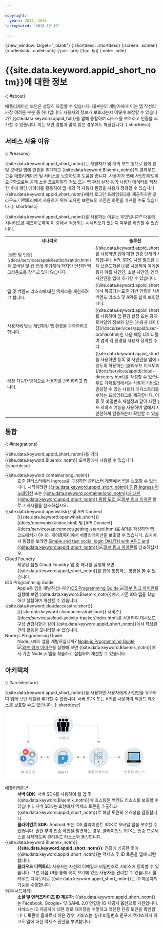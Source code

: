 ```yaml
---

copyright:
  years: 2017, 2018
lastupdated: "2018-12-19"

---
```


{:new_window: target="_blank"}
{:shortdesc: .shortdesc}
{:screen: .screen}
{:codeblock: .codeblock}
{:pre: .pre}
{:tip: .tip}
{:note: .note}

# {{site.data.keyword.appid_short_notm}}에 대한 정보
{: #about}

애플리케이션 보안은 상당히 복잡할 수 있습니다. 대부분의 개발자에게 이는 앱 작성의 가장 어려운 부분 중 하나입니다. 사용자의 정보가 보호되는지 어떻게 보장할 수 있습니까? {{site.data.keyword.appid_full}}를 앱에 통합하여 리소스를 보호하고 인증을 추가할 수 있습니다. 이는 보안 경험이 많지 않은 경우에도 해당됩니다.
{:shortdesc}


## 서비스 사용 이유
{: #reasons}

{{site.data.keyword.appid_short_notm}}는 개발자가 몇 개의 코드 행으로 쉽게 웹 및 모바일 앱에 인증을 추가하고 {{site.data.keyword.Bluemix_notm}}의 클라우드 고유 애플리케이션 및 서비스를 보호하도록 도움을 줍니다. 사용자가 앱에 사인인하도록 요구함으로써 공개 소셜 프로파일의 정보 또는 앱 환경 설정 등의 사용자 데이터를 저장한 후에 해당 데이터를 활용하여 앱 내의 각 사용자 환경을 사용자 정의할 수 있습니다. {{site.data.keyword.appid_short_notm}}에서 로그인 프레임워크를 제공하지만 클라우드 디렉토리에서 사용하기 위해 고유한 브랜드의 사인인 화면을 가져올 수도 있습니다.
{: shortdesc}

{{site.data.keyword.appid_short_notm}}를 사용하는 이유는 무엇입니까? 다음의 시나리오를 체크아웃하여 이 중에서 적용되는 시나리오가 있는지 여부를 확인할 수 있습니다.

<table>
  <tr>
    <th>시나리오</th>
    <th>솔루션</th>
  </tr>
  <tr>
    <td>[권한 및 인증](/docs/services/appid/authorization.html)을 모바일 및 웹 앱에 추가해야 하지만 안전한 백그라운드를 갖추고 있지 않습니다.</td>
    <td>{{site.data.keyword.appid_short_notm}}를 사용하면 앱에 대한 인증 단계의 추가가 쉬워집니다. API, SDK, 사전 빌드된 UI 또는 자체 브랜드화된 UI를 사용하여 이메일 또는 사용자 이름 사인인, 소셜 사인인, 엔터프라이즈 사인인을 앱에 추가할 수 있습니다.</td>
  </tr>
  <tr>
    <td>앱 및 백엔드 리소스에 대한 액세스를 제한하려고 합니다.</td>
    <td>{{site.data.keyword.appid_short_notm}}에서 제공되는 표준 기반 인증을 사용하여 앱, 백엔드 리소스 및 API를 쉽게 보호할 수 있습니다.</td>
  </tr>
  <tr>
    <td>사용자에 맞는 개인화된 앱 환경을 구축하려고 합니다.</td>
    <td>{{site.data.keyword.appid_short_notm}}를 사용하여 앱 환경 설정 또는 공개 소셜 프로파일의 정보와 같은 [사용자 데이터를 저장](/docs/services/appid/user-profile.html)한 다음 해당 데이터를 사용하여 앱의 각 환경을 사용자 정의할 수 있습니다.</td>
  </tr>
  <tr>
    <td>확장 가능한 방식으로 사용자를 관리하려고 합니다.</td>
    <td> {{site.data.keyword.appid_short_notm}}를 사용하면 등록 및 사인인을 앱에 추가할 수 있도록 허용하는 [클라우드 디렉토리](/docs/services/appid/cloud-directory.html)를 작성할 수 있습니다. 클라우드 디렉토리에서는 사용자 기반으로 스케일링할 수 있는 사용자 레지스트리를 유지보수하는 프레임워크를 제공합니다. 이메일 검증 및 비밀번호 재설정과 같이 사전 빌드된 셀프 서비스 기능을 사용하여 앱에서 사용자를 안전하게 인증하는지 확인할 수 있습니다.</td>
  </tr>
</table>


## 통합
{: #integrations}

{{site.data.keyword.appid_short_notm}}를 기타 {{site.data.keyword.Bluemix_notm}} 오퍼링에서 사용할 수 있습니다.
{:shortdesc}

<dl>
  <dt>{{site.data.keyword.containerlong_notm}}</dt>
    <dd>표준 클러스터에서 Ingress를 구성하면 클러스터 레벨에서 앱을 보호할 수 있습니다. 시작하려면 <a href="/docs/containers/cs_annotations.html#appid-auth">{{site.data.keyword.appid_short_notm}} 인증 Ingress 어노테이션</a> 또는 <a href="https://www.ibm.com/blogs/bluemix/2018/05/announcing-app-id-integration-ibm-cloud-kubernetes-service/">{{site.data.keyword.containerlong_notm}}에 대한 {{site.data.keyword.appid_short_notm}} 통합 도입 <img src="../../icons/launch-glyph.svg" alt="외부 링크 아이콘"></a> 블로그 게시물을 참조하십시오.</dd>
  <dt>{{site.data.keyword.openwhisk}} 및 API Connect</dt>
    <dd>[{{site.data.keyword.openwhisk_short}}](/docs/openwhisk/index.html) 및 [API Connect](/docs/services/apiconnect/getting-started.html)로 API를 작성하면 앱 코드에서가 아니라 게이트웨이에서 애플리케이션을 보호할 수 있습니다. 조치에서 통합을 보려면 <a href="https://www.youtube.com/watch?v=Fa9YD2NGZiE" target="_blank">Simple and fast social login OAUTH with APIC and {{site.data.keyword.appid_short_notm}} <img src="../../icons/launch-glyph.svg" alt="외부 링크 아이콘"></a>를 참조하십시오.</dd>
  <dt>Cloud Foundry</dt>
    <dd>제공된 샘플 Cloud Foundry 앱 중 하나를 실행해 보면 {{site.data.keyword.appid_short_notm}}를 앱에 통합하는 방법을 볼 수 있습니다.</dd>
  <dt>iOS Programming Guide</dt>
    <dd>Apple용 앱을 개발하십니까? <a href="https://console.bluemix.net/docs/swift/index.html#overview" target="_blank">iOS Programming Guide <img src="../../icons/launch-glyph.svg" alt="외부 링크 아이콘"></a>를 실행해 보면 {{site.data.keyword.Bluemix_notm}}에서 기존 iOS 앱을 학습하고 실험하며 개선할 수 있습니다.</dd>
  <dt>{{site.data.keyword.cloudaccesstrailshort}}</dt>
    <dd>[{{site.data.keyword.cloudaccesstrailshort}} 서비스](/docs/services/cloud-activity-tracker/index.html)를 사용하여 대시보드 구성 변경사항과 같이 {{site.data.keyword.appid_short_notm}}에서 작성된 관리 활동을 모니터할 수 있습니다.</dd>
  <dt>Node.js Programming Guide</dt>
    <dd>Node.js에서 앱을 개발하십니까? <a href="https://console.bluemix.net/docs/node/index.html#getting-started-tutorial" target="_blank">Node.js Programming Guide <img src="../../icons/launch-glyph.svg" alt="외부 링크 아이콘"></a>를 실행해 보면 {{site.data.keyword.Bluemix_notm}}에서 기존 Node.js 앱을 학습하고 실험하며 개선할 수 있습니다.</dd>
</dl>


## 아키텍처
{: #architecture}

{{site.data.keyword.appid_short_notm}}을 사용하면 사용자에게 사인인을 요구하여 앱에 보안 레벨을 추가할 수 있습니다. 서버 SDK 또는 API를 사용하여 백엔드 리소스를 보호할 수도 있습니다.
{: shortdesc}

![{{site.data.keyword.appid_short_notm}} 아키텍처 다이어그램](images/appid_architecture1.png)

<dl>
  <dt>애플리케이션</dt>
    <dd><strong>서버 SDK</strong>: 서버 SDK를 사용하여 웹 앱 및 {{site.data.keyword.Bluemix_notm}}에 호스팅된 백엔드 리소스를 보호할 수 있습니다. 서버 SDK는 요청에서 액세스 토큰을 추출하고 {{site.data.keyword.appid_short_notm}}로 해당 토큰의 유효성을 검증합니다. </br>
    <strong>클라이언트 SDK</strong>: Android 또는 iOS 클라이언트 SDK로 모바일 앱을 보호할 수 있습니다. 권한 부여 인증 확인을 발견하는 경우, 클라이언트 SDK는 인증 프로세스를 시작하도록 클라우드 리소스와 통신합니다.</dd>
  <dt>{{site.data.keyword.Bluemix_notm}}</dt>
    <dd><strong>{{site.data.keyword.appid_short_notm}}</strong>: 인증에 성공한 후에 {{site.data.keyword.appid_short_notm}}는 액세스 및 ID 토큰을 앱에 리턴합니다.</br>
    <strong>클라우드 디렉토리</strong>: 사용자는 자신의 이메일과 비밀번호로 서비스에 등록할 수 있습니다. 그런 다음 UI를 통해 목록 보기에 있는 사용자를 관리할 수 있습니다. 클라우드 디렉토리로 {{site.data.keyword.appid_short_notm}}는 ID 제공자의 기능을 수행합니다.</dd>
  <dt>외부(서드파티)</dt>
    <dd><strong>소셜 및 엔터프라이즈 ID 제공자</strong>: {{site.data.keyword.appid_short_notm}}는 Facebook, Google+ 및 SAML 2.0 연합을 ID 제공자 옵션으로 지원합니다. 서비스는 ID 제공자에 대한 경로 재지정을 배열하고 리턴된 인증 토큰을 확인합니다. 토큰이 올바르지 않은 경우, 서비스는 실제 비밀번호 문구에 액세스하지 않고도 앱에 대한 액세스 권한을 부여합니다.</dd>
</dl>

</br>


